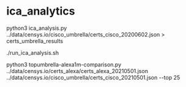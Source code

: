 # ica_analytics

python3 ica_analysis.py ../data/censys.io/cisco_umbrella/certs_cisco_20200602.json > certs_umbrella_results

./run_ica_analysis.sh

python3 topumbrella-alexa1m-comparison.py ../data/censys.io/certs_alexa/certs_alexa_20210501.json ../data/censys.io/cisco_umbrella/certs_cisco_20210501.json --top 25


